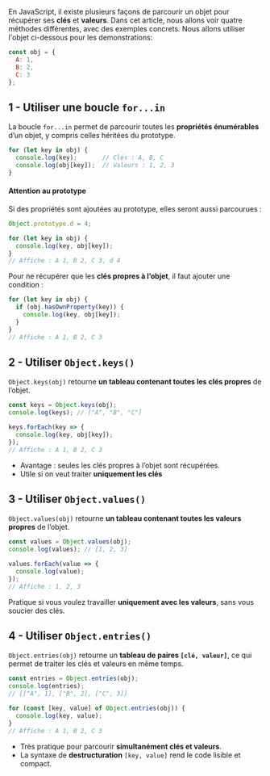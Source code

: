 En JavaScript, il existe plusieurs façons de parcourir un objet pour récupérer ses **clés** et **valeurs**. Dans cet article, nous allons voir quatre méthodes différentes, avec des exemples concrets. Nous allons utiliser l'objet ci-dessous pour les demonstrations:
```js
const obj = { 
  A: 1, 
  B: 2, 
  C: 3 
};

```
## 1 - Utiliser une boucle `for...in`
La boucle `for...in` permet de parcourir toutes les **propriétés énumérables** d’un objet, y compris celles héritées du prototype.
```js
for (let key in obj) {
  console.log(key);       // Clés : A, B, C
  console.log(obj[key]);  // Valeurs : 1, 2, 3
}
```
#### Attention au prototype

Si des propriétés sont ajoutées au prototype, elles seront aussi parcourues :
```js
Object.prototype.d = 4;

for (let key in obj) {
  console.log(key, obj[key]);
}
// Affiche : A 1, B 2, C 3, d 4
```
Pour ne récupérer que les **clés propres à l’objet**, il faut ajouter une condition :
```js
for (let key in obj) {
  if (obj.hasOwnProperty(key)) {
    console.log(key, obj[key]); 
  }
}
// Affiche : A 1, B 2, C 3
```
## 2 - Utiliser `Object.keys()`

`Object.keys(obj)` retourne **un tableau contenant toutes les clés propres** de l’objet.
```js
const keys = Object.keys(obj);
console.log(keys); // ["A", "B", "C"]

keys.forEach(key => {
  console.log(key, obj[key]);
});
// Affiche : A 1, B 2, C 3
```
- Avantage : seules les clés propres à l’objet sont récupérées.
- Utile si on veut traiter **uniquement les clés**
## 3 - Utiliser `Object.values()`

`Object.values(obj)` retourne **un tableau contenant toutes les valeurs propres** de l’objet.
```js
const values = Object.values(obj);
console.log(values); // [1, 2, 3]

values.forEach(value => {
  console.log(value);
});
// Affiche : 1, 2, 3
```
Pratique si vous voulez travailler **uniquement avec les valeurs**, sans vous soucier des clés.
## 4 - Utiliser `Object.entries()`

`Object.entries(obj)` retourne un **tableau de paires `[clé, valeur]`**, ce qui permet de traiter les clés et valeurs en même temps.
```js
const entries = Object.entries(obj);
console.log(entries); 
// [["A", 1], ["B", 2], ["C", 3]]

for (const [key, value] of Object.entries(obj)) {
  console.log(key, value);
}
// Affiche : A 1, B 2, C 3
```
- Très pratique pour parcourir **simultanément clés et valeurs**.
- La syntaxe de **destructuration** `[key, value]` rend le code lisible et compact.
